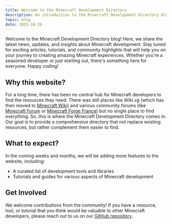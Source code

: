 ```yaml
---
title: Welcome to the Minecraft Development Directory
description: An introduction to the Minecraft Development Directory blog and what to expect.
topic: blog
date: 2025-10-26
---
```


Welcome to the Minecraft Development Directory blog! Here, we share the latest news, updates, and insights about Minecraft development.
Stay tuned for exciting articles, tutorials, and community highlights that will help you on your journey to creating amazing Minecraft experiences.
Whether you're a seasoned developer or just starting out, there's something here for everyone. Happy coding!

## Why this website?

For a long time, there has been no central hub for Minecraft developers to find the resources they need. There was still places like *Wiki.vg* (which has then moved to [Minecraft Wiki](https://minecraft.wiki/w/Minecraft_Wiki:Protocol_documentation))
and various community forums (like [Minecraft Forum](https://www.minecraftforum.net/) or [Minecraft Forge France](https://www.minecraftforgefrance.fr/)) but no single place to find everything.
So, this is where the Minecraft Development Directory comes in. Our goal is to provide a comprehensive directory that not replace existing resources, but rather complement them easier to find.

## What to expect?

In the coming weeks and months, we will be adding more features to the website, including:
- A curated list of development tools and libraries
- Tutorials and guides for various aspects of Minecraft development

## Get Involved

We welcome contributions from the community! If you have a resource, tool, or tutorial that you think would be valuable to other Minecraft developers, please reach out to us on our [GitHub repository](https://github.com/Minecraft-Development-Directory/minecraft-development-directory.github.io/discussions).
